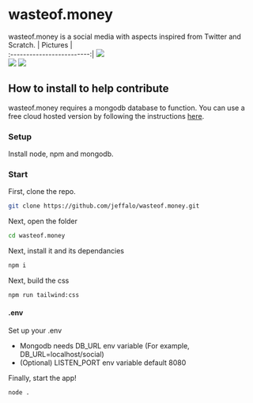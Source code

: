 # wasteof.money
wasteof.money is a social media with aspects inspired from Twitter and Scratch. 
| Pictures             |  
:-------------------------:|
![](https://user-images.githubusercontent.com/40470736/101082495-d427f400-35ab-11eb-9972-3e60e025050f.png)  
![](https://user-images.githubusercontent.com/40470736/101082518-ddb15c00-35ab-11eb-933b-babb15b19cd3.png) 
![](https://user-images.githubusercontent.com/40470736/101082530-e2761000-35ab-11eb-9728-373d29ab7579.png)  
## How to install to help contribute
wasteof.money requires a mongodb database to function. You can use a free cloud hosted version by following the instructions [here](https://github.com/jeffalo/wasteof.money/issues/15#issuecomment-738481432).
### Setup 
Install node, npm and mongodb.

### Start
First, clone the repo.
```sh 
git clone https://github.com/jeffalo/wasteof.money.git
```
Next, open the folder
```sh 
cd wasteof.money
```
Next, install it and its dependancies
```sh 
npm i
```
Next, build the css
```sh
npm run tailwind:css
```

#### .env
Set up your .env
- Mongodb needs DB_URL env variable (For example, DB_URL=localhost/social)
- (Optional) LISTEN_PORT env variable default 8080

Finally, start the app!

```sh 
node .
```








